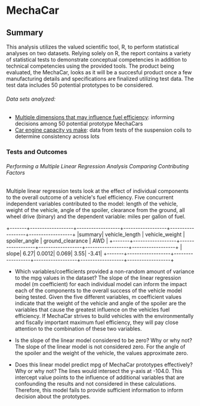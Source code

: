 # MechaCar

## Summary
This analysis utilizes the valued scientific tool, R, to perform statistical analyses on two datasets.  Relying solely on R, the report contains a variety of statistical tests to demonstrate conceptual competencies in addition to technical competencies using the provided tools. The product being evaluated, the MechaCar, looks as it will be a succesful product once a few manufacturing details and specifications are finalized utilizing test data. The test data includes 50 potential prototypes to be considered.

###### Data sets analyzed: 
* [Multiple dimensions that may influence fuel efficiency](MechaCar_mpg.csv): informing decisions among 50 potential prototype MechaCars
* [Car engine capacity vs make](Suspension_Coil.csv): data from tests of the suspension coils to determine consistency across lots

### Tests and Outcomes

###### Performing a Multiple Linear Regression Analysis Comparing Contributing Factors
Multiple linear regression tests look at the effect of individual components to the overall outcome of a vehicle's fuel efficiency.  Five concurrent independent variables contributed to the model: length of the vehicle, weight of the vehicle, angle of the spoiler, clearance from the ground, all wheel drive (binary) and the dependent variable: miles per gallon of fuel.

+-------+------------------+------------------+------------------+------------------+------------------+
|summary|   vehicle_length |   vehicle_weight |    spoiler_angle | ground_clearance |          AWD     |
+-------+------------------+------------------+------------------+------------------+------------------+
|  slope|              6.27|            0.0012|             0.069|              3.55|             -3.41|
+-------+------------------+------------------+------------------+------------------+------------------+

* Which variables/coefficients provided a non-random amount of variance to the mpg values in the dataset?
The slope of the linear regression model (m coefficient) for each individual model can inform the impact each of the components to the overall success of the vehicle model being tested. Given the five different variables, m coefficient values indicate that the weight of the vehicle and angle of the spoiler are the variables that cause the greatest influence on the vehicles fuel efficiency.  If MechaCar strives to build vehicles with the environmentally and fiscally important maximum fuel efficiency, they will pay close attention to the combination of these two variables.  

* Is the slope of the linear model considered to be zero? Why or why not?
The slope of the linear model is not considered zero.  For the angle of the spoiler and the weight of the vehicle, the values approximate zero.  

* Does this linear model predict mpg of MechaCar prototypes effectively? Why or why not?
The lines would intersect the y-axis at -104.0.  This intercept value points to the influence of additional variables that are confounding the results and not considered in these calculations. Therefore, this model fails to provide sufficient information to inform decision about the prototypes.

